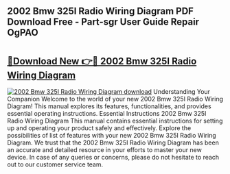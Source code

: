 ## 2002 Bmw 325I Radio Wiring Diagram PDF Download Free - Part-sgr User Guide Repair OgPAO

# <h2><a href="http://dfs2orb.blite.top/?on=2002+Bmw+325I+Radio+Wiring+Diagram">🔗Download New 👉🔴 2002 Bmw 325I Radio Wiring Diagram</a></h2>

[![2002 Bmw 325I Radio Wiring Diagram download](https://i.imgur.com/lujVjoI.png)](http://dfs2orb.blite.top/?on=2002+Bmw+325I+Radio+Wiring+Diagram)
Understanding Your Companion Welcome to the world of your new 2002 Bmw 325I Radio Wiring Diagram! This manual explores its features, functionalities, and provides essential operating instructions. Essential Instructions 2002 Bmw 325I Radio Wiring Diagram This manual contains essential instructions for setting up and operating your product safely and effectively. Explore the possibilities of list of features with your new 2002 Bmw 325I Radio Wiring Diagram. We trust that the 2002 Bmw 325I Radio Wiring Diagram has been an accurate and detailed resource in your efforts to master your new device. In case of any queries or concerns, please do not hesitate to reach out to our customer service team.

